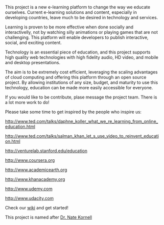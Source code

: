 This project is a new e-learning platform to change the way we educate ourselves. Current e-learning solutions and content, especially in developing countries, leave much to be desired in technology and services.
 
Learning is proven to be more effective when done socially and interactivelly, not by watching silly animations or playing games that are not challenging. This platform will enable developers to publish interactive, social, and exciting content.

Technology is an essential piece of education, and this project supports high quality web technologies with high fidelity audio, HD video, and mobile and desktop presentations.

The aim is to be extremely cost efficient, leveraging the scaling advantages of cloud computing and offering this platform through an open source project. By allowing institutions of any size, budget, and maturity to use this technology, education can be made more easily accessible for everyone.

If you would like to be contribute, plase message the project team. There is a lot more work to do!

Please take some time to get inspired by the people who inspire us:

http://www.ted.com/talks/daphne_koller_what_we_re_learning_from_online_education.html

http://www.ted.com/talks/salman_khan_let_s_use_video_to_reinvent_education.html

http://venturelab.stanford.edu/education

http://www.coursera.org

http://www.academicearth.org

http://www.khanacademy.org

http://www.udemy.com

http://www.udacity.com


Check our [wiki](https://github.com/Craftware/Kornell/wiki) and get started!

This project is named after [Dr. Nate Kornell](http://sites.williams.edu/nk2/)  

 
 
 

